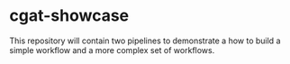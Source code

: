 # cgat-showcase

This repository will contain two pipelines to demonstrate a how to build a simple workflow and a more complex set of workflows.


